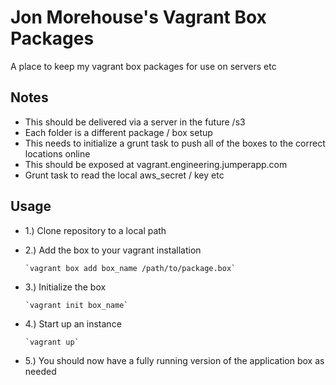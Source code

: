 Jon Morehouse's Vagrant Box Packages
=

A place to keep my vagrant box packages for use on servers etc

Notes
-

-	This should be delivered via a server in the future /s3
-	Each folder is a different package / box setup
-	This needs to initialize a grunt task to push all of the boxes  to the correct locations online
-	This should be exposed at vagrant.engineering.jumperapp.com
-	Grunt task to read the local aws_secret / key etc 

Usage
-

-	1.) Clone repository to a local path 
-	2.) Add the box to your vagrant installation
		
		`vagrant box add box_name /path/to/package.box`

-	3.) Initialize the box
	
		`vagrant init box_name`

-	4.) Start up an instance

		`vagrant up`

-	5.) You should now have a fully running version of the application box as needed

